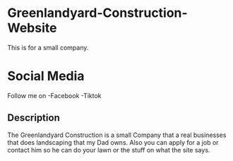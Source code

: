 # Greenlandyard-Construction-Website
This is for a small company.
# Social Media
Follow me on 
    -Facebook
    -Tiktok
## Description
The Greenlandyard Construction is a small Company that a real businesses that does landscaping that my Dad owns. Also you can apply for a job or contact him so he can do your lawn or the stuff on what the site says. 